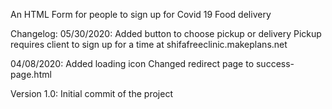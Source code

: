 An HTML Form for people to sign up for Covid 19 Food delivery

Changelog:
05/30/2020:
Added button to choose pickup or delivery
Pickup requires client to sign up for a time at shifafreeclinic.makeplans.net

04/08/2020:
Added loading icon
Changed redirect page to success-page.html

Version 1.0:
Initial commit of the project
